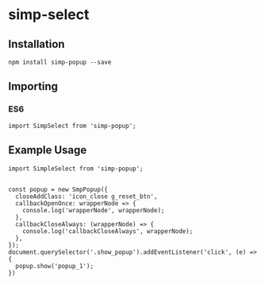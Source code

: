 # simp-select


## Installation
```
npm install simp-popup --save

```
## Importing
### ES6
```
import SimpSelect from 'simp-popup';
```


## Example Usage
``` 
import SimpleSelect from 'simp-popup';


const popup = new SmpPopup({
  closeAddClass: 'icon_close g_reset_btn',
  callbackOpenOnce: wrapperNode => {
    console.log('wrapperNode', wrapperNode);
  },
  callbackCloseAlways: (wrapperNode) => {
    console.log('callbackCloseAlways', wrapperNode);
  },
});
document.querySelector('.show_popup').addEventListener('click', (e) => {
  popup.show('popup_1');
})
```
